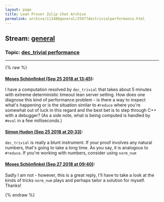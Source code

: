 ```yaml
---
layout: page
title: Lean Prover Zulip Chat Archive 
permalink: archive/113488general/25977dectrivialperformance.html
---
```


## Stream: [general](index.html)
### Topic: [dec_trivial performance](25977dectrivialperformance.html)

---


{% raw %}
#### [ Moses Schönfinkel (Sep 25 2018 at 13:45)](https://leanprover.zulipchat.com/#narrow/stream/113488-general/topic/dec_trivial%20performance/near/134590634):
I have a computation resolved by `dec_trivial` that takes about 5 minutes with extreme deterministic timeout lean server setting. How does one diagnose this kind of performance problem - is there a way to inspect what's happening or is the situation similar to `#reduce` where you're somewhat out of luck in this regard and the best bet is to step through C++ with a debugger? (As a side note, what is being computed is handled by `#eval` in a few milliseconds.)

#### [ Simon Hudon (Sep 25 2018 at 20:33)](https://leanprover.zulipchat.com/#narrow/stream/113488-general/topic/dec_trivial%20performance/near/134617717):
`dec_trivial` is really a blunt instrument. If your proof involves any natural numbers, that's going to take a long time. As you say, it is analogous to `#reduce`. If you're working with numbers, consider using `norm_num`

#### [ Moses Schönfinkel (Sep 27 2018 at 09:40)](https://leanprover.zulipchat.com/#narrow/stream/113488-general/topic/dec_trivial%20performance/near/134728240):
Sadly I am not - however, this is a great reply, I'll have to take a look at the kinds of tricks `norm_num` plays and perhaps tailor a solution for myself. Thanks!


{% endraw %}
